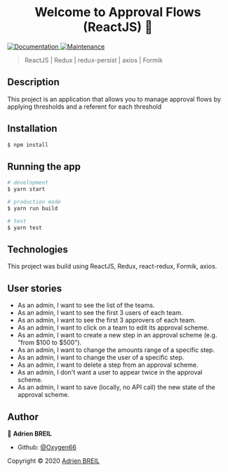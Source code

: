 <h1 align="center">Welcome to Approval Flows (ReactJS) 👋</h1>
<p>
  <a href="https://github.com/Oxygen66/universe#readme" target="_blank">
    <img alt="Documentation" src="https://img.shields.io/badge/documentation-yes-brightgreen.svg" />
  </a>
  <a href="https://github.com/Oxygen66/universe/graphs/commit-activity" target="_blank">
    <img alt="Maintenance" src="https://img.shields.io/badge/Maintained%3F-yes-green.svg" />
  </a>
</p>

> ReactJS | Redux | redux-persist | axios | Formik

## Description

This project is an application that allows you to manage approval flows by applying thresholds and a referent for each threshold

## Installation

```bash
$ npm install
```

## Running the app

```bash
# development
$ yarn start

# production mode
$ yarn run build

# test
$ yarn test
```

## Technologies

This project was build using ReactJS, Redux, react-redux, Formik, axios.

## User stories

* As an admin, I want to see the list of the teams.
* As an admin, I want to see the first 3 users of each team.
* As an admin, I want to see the first 3 approvers of each team.
* As an admin, I want to click on a team to edit its approval scheme.
* As an admin, I want to create a new step in an approval scheme (e.g. "from
$100 to $500").
* As an admin, I want to change the amounts range of a specific step.
* As an admin, I want to change the user of a specific step.
* As an admin, I want to delete a step from an approval scheme.
* As an admin, I don't want a user to appear twice in the approval scheme.
* As an admin, I want to save (locally, no API call) the new state of the
approval scheme.

## Author

👤 **Adrien BREIL**

* Github: [@Oxygen66](https://github.com/Oxygen66)


Copyright © 2020 [Adrien BREIL](https://github.com/Oxygen66)